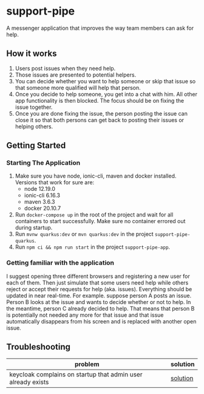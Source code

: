 # support-pipe
A messenger application that improves the way team members can ask for help.

## How it works

1. Users post issues when they need help.
1. Those issues are presented to potential helpers.
1. You can decide whether you want to help someone or skip that issue so that someone more qualified will help that person.
1. Once you decide to help someone, you get into a chat with him. All other app functionality is then blocked. The focus should be on fixing the issue together.
1. Once you are done fixing the issue, the person posting the issue can close it so that both persons can get back to posting their issues or helping others.

## Getting Started

### Starting The Application

1. Make sure you have node, ionic-cli, maven and docker installed. Versions that work for sure are: 
    - node 12.19.0
    - ionic-cli 6.16.3
    - maven 3.6.3
    - docker 20.10.7
1. Run `docker-compose up` in the root of the project and wait for all containers to start successfully. Make sure no container errored out during startup.
1. Run `mvnw quarkus:dev` or `mvn quarkus:dev` in the project `support-pipe-quarkus`.
1. Run `npm ci && npm run start` in the project `support-pipe-app`.

### Getting familiar with the application

I suggest opening three different browsers and registering a new user for each of them. Then just simulate that some users need help while others reject or accept their requests for help (aka. issues). Everything should be updated in near real-time. For example. suppose person A posts an issue. Person B looks at the issue and wants to decide whether or not to help. In the meantime, person C already decided to help. That means that person B is potentially not needed any more for that issue and that issue automatically disappears from his screen and is replaced with another open issue.

## Troubleshooting

problem | solution
--- | ---
keycloak complains on startup that admin user already exists | [solution](https://stackoverflow.com/a/61071811/12244272)
